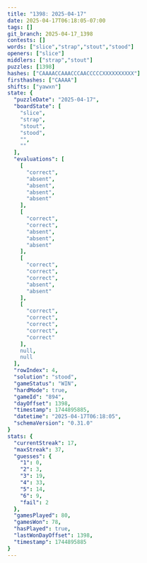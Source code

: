 ```yaml
---
title: "1398: 2025-04-17"
date: 2025-04-17T06:18:05-07:00
tags: []
git_branch: 2025-04-17_1398
contests: []
words: ["slice","strap","stout","stood"]
openers: ["slice"]
middlers: ["strap","stout"]
puzzles: [1398]
hashes: ["CAAAACCAAACCCAACCCCCXXXXXXXXXX"]
firsthashes: ["CAAAA"]
shifts: ["yawxn"]
state: {
  "puzzleDate": "2025-04-17",
  "boardState": [
    "slice",
    "strap",
    "stout",
    "stood",
    "",
    ""
  ],
  "evaluations": [
    [
      "correct",
      "absent",
      "absent",
      "absent",
      "absent"
    ],
    [
      "correct",
      "correct",
      "absent",
      "absent",
      "absent"
    ],
    [
      "correct",
      "correct",
      "correct",
      "absent",
      "absent"
    ],
    [
      "correct",
      "correct",
      "correct",
      "correct",
      "correct"
    ],
    null,
    null
  ],
  "rowIndex": 4,
  "solution": "stood",
  "gameStatus": "WIN",
  "hardMode": true,
  "gameId": "894",
  "dayOffset": 1398,
  "timestamp": 1744895885,
  "datetime": "2025-04-17T06:18:05",
  "schemaVersion": "0.31.0"
}
stats: {
  "currentStreak": 17,
  "maxStreak": 37,
  "guesses": {
    "1": 0,
    "2": 3,
    "3": 19,
    "4": 33,
    "5": 14,
    "6": 9,
    "fail": 2
  },
  "gamesPlayed": 80,
  "gamesWon": 78,
  "hasPlayed": true,
  "lastWonDayOffset": 1398,
  "timestamp": 1744895885
}
---
```

<!-- more -->
